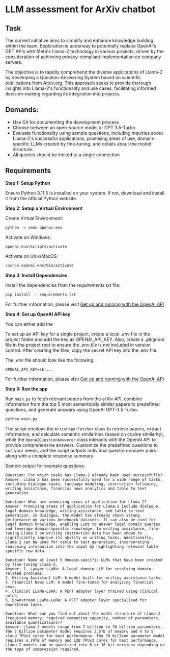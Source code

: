 # LLM assessment for ArXiv chatbot

## Task
The current initiative aims to simplify and enhance knowledge building within the team. Exploration is underway to potentially replace OpenAI's GPT APIs with Meta's Llama-2 technology in various projects, driven by the consideration of achieving privacy-compliant implementation on company servers.

The objective is to rapidly comprehend the diverse applications of Llama-2 by developing a Question-Answering System based on scientific publications from Arxiv.org. This approach seeks to provide thorough insights into Llama-2's functionality and use cases, facilitating informed decision-making regarding its integration into projects.

## Demands:
* Use Git for documenting the development process
* Choose between an open-source model or GPT 3.5-Turbo
* Evaluate functionality using sample questions, including inquiries about Llama-2's successful applications, promising areas of use, domain-specific LLMs created by fine-tuning, and details about the model structure.
* All queries should be limited to a single connection

## Requirements

**Step 1: Setup Python**

Ensure Python 3.11.5 is installed on your system. If not, download and install it from the official Python website.

**Step 2: Setup a Virtual Environment**

Create Virtual Environment:

```bash
python -m venv openai-env
```
Activate on Windows:

```bash
openai-env\Scripts\activate
```

Activate on Unix/MacOS:
```bash
source openai-env/bin/activate
```

**Step 3: Install Dependencies**

Install the dependencies from the *requirements.txt* file:
```bash
pip install -r requirements.txt
```

For further information, please visit [Get up and running with the OpenAI API](https://platform.openai.com/docs/quickstart?context=python)

**Step 4: Set up OpenAI API key**

You can either add the 

To set up an API key for a single project, create a local *.env* file in the project folder and add the key as OPENAI_API_KEY. Also, create a *.gitignore* file in the project root to ensure the *.env file* is not included in version control. After creating the files, copy the secret API key into the .env file.

The *.env* file should look like the following:

```OPENAI_API_KEY=sk-...```

For further information, please visit [Get up and running with the OpenAI API](https://platform.openai.com/docs/quickstart?context=python)
 
**Step 5: Run the app**

Run `main.py` to fetch relevant papers from the arXiv API, combine information from the top 5 most semantically similar papers to predefined questions, and generate answers using OpenAI GPT-3.5 Turbo:

```bash
python main.py
```

The script employs the `ArxivPaperFetcher` class to retrieve papers, extract information, and calculate semantic similarities (based on cosine similarity), while the `OpenAIQuestionAnswerer` class interacts with the OpenAI API to provide comprehensive answers. Customize the predefined questions to suit your needs, and the script outputs individual question-answer pairs along with a complete response summary.

Sample output for example questions:
```
Question: For which tasks has Llama-2 already been used successfully?
Answer: Llama 2 has been successfully used for a wide range of tasks, including dialogue tasks, language modeling, instruction following, writing assistance, financial news analytics and table to text generation.

Question: What are promising areas of application for Llama-2?
Answer: Promising areas of application for Llama-2 include dialogue, legal domain knowledge, writing assistance, and table to text generation. In dialogue, the model has already shown strong performance on various benchmark datasets. It can also be used for legal domain knowledge, enabling LLMs to answer legal domain queries and leverage domain-specific knowledge. In writing assistance, fine-tuning Llama 2 on writing instruction data has been shown to significantly improve its ability on writing tasks. Additionally, Llama 2 can be used for table to text generation, incorporating reasoning information into the input by highlighting relevant table-specific row data.

Question: Name at least 5 domain-specific LLMs that have been created by fine-tuning Llama-2.
Answer: 1. Lawyer LLaMa: A legal domain LLM for resolving domain-related problems.
2. Writing Assistant LLM: A model built for writing assistance tasks.
3. Financial News LLM: A model fine-tuned for analyzing financial news.
4. Clinical LLaMa-LoRA: A PEFT adapter layer trained using clinical notes.
5. Downstream LLaMa-LoRA: A PEFT adapter layer specialised for downstream tasks.

Question: What can you find out about the model structure of Llama-2 (required memory, required computing capacity, number of parameters, available quantizations)?
Answer: Llama-2 models range from 7 billion to 70 billion parameters. The 7 billion parameter model requires 2.5TB of memory and 4 to 5 cloud TPUv3 cores for best performance. The 70 billion parameter model requires a 24TB of memory and 128 TPUv3 cores for best performance. Llama-2 models can be quantized into 8 or 16-bit versions depending on the type of compression required.
```
